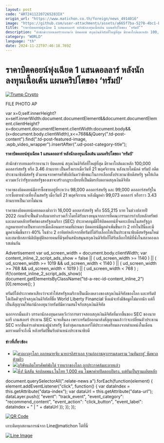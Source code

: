 ```yaml
---
layout: post
code: "ART24112207265283IX"
origin_url: "https://www.matichon.co.th/foreign/news_4914016"
image: "https://github.com/user-attachments/assets/a665f7ba-5270-4bc1-bef1-40e39d8b8fdf"
title: "ราคาบิตคอยน์พุ่งเฉียด 1 แสนดอลลาร์ หลังนักลงทุนเนื้อเต้น แผนคริปโตของ ‘ทรัมป์’"
description: "สำนักข่าวรอยเตอร์รายงานว่า บิทคอยน์ สกุลเงินดิจิทัลที่ใหญ่ที่สุด มีราคาใกล้แตะหลัก 100,000 ดอลลาร์สหรัฐ หรือ 3.46 ล้านบาท เป็นครั้งแรกเมื่อวันที่ 21 พฤศจิกายน หลังนายโดนัลด์ ทรัมป์ อดีตประธานาธิบดีสหรัฐ ตัวแทนจากพรรครีพับลิกันคว้าชัยชนะในการเลือกตั้งประธานาธิบดีสหรัฐ จุดให้เกิดความหวังว่ารัฐบาลสหรัฐของเขาจะสร้างกฎระเบียบที่เป็นมิตรกับตลาดสกุลเงินดิจิทัล"
category: "WORLD"
language: "th"
date: 2024-11-22T07:46:18.769Z
---
```


# ราคาบิตคอยน์พุ่งเฉียด 1 แสนดอลลาร์ หลังนักลงทุนเนื้อเต้น แผนคริปโตของ ‘ทรัมป์’

[![](https://www.matichon.co.th/wp-content/uploads/2024/11/AP24316704665111-728.jpg "Trump Crypto")](https://www.matichon.co.th/wp-content/uploads/2024/11/AP24316704665111-728.jpg)

FILE PHOTO AP

var x=0;self.innerHeight?x=self.innerWidth:document.documentElement&&document.documentElement.clientHeight?x=document.documentElement.clientWidth:document.body&&(x=document.body.clientWidth),x<=768&&jQuery(".td-post-content").find(".td-post-featured-image, .wpb\_video\_wrapper").insertAfter(".ud-post-category-title");

**ราคาบิตคอยน์พุ่งเฉียด 1 แสนดอลลาร์ หลังนักลงทุนเนื้อเต้น แผนคริปโตของ ‘ทรัมป์’**

สำนักข่าวรอยเตอร์รายงานว่า บิตคอยน์ สกุลเงินดิจิทัลที่ใหญ่ที่สุด มีราคาใกล้แตะหลัก 100,000 ดอลลาร์สหรัฐ หรือ 3.46 ล้านบาท เป็นครั้งแรกเมื่อวันที่ 21 พฤศจิกายน หลังนายโดนัลด์ ทรัมป์ อดีตประธานาธิบดีสหรัฐ ตัวแทนจากพรรครีพับลิกันคว้าชัยชนะในการเลือกตั้งประธานาธิบดีสหรัฐ จุดให้เกิดความหวังว่ารัฐบาลสหรัฐของเขาจะสร้างกฎระเบียบที่เป็นมิตรกับตลาดสกุลเงินดิจิทัล

ราคาของบิตคอยน์มีการซื้อขายอยู่ที่ระหว่าง 98,000 ดอลลาร์สหรัฐ และ 99,000 ดอลลาร์สหรัฐในการซื้อขายช่วงเที่ยงในสหรัฐ เมื่อวันที่ 21 พฤศจิกายน หลังมีมูลค่า 99,073 ดอลลาร์ หรือราว 3.43 ล้านบาทเป็นเวลาไม่นาน

ราคาของบิตคอยน์เคยลดลงต่ำกว่า 16,000 ดอลลาร์สหรัฐ หรือ 555,215 บาท ในช่วงปลายปี 2022 ก่อนที่จะฟื้นตัวกลับมาอย่างรวดเร็วโดยได้รับแรงหนุนจากการที่คณะกรรมการกำกับหลักทรัพย์และตลาดหลักทรัพย์ของสหรัฐอเมริกา (SEC) ประกาศอนุมัติให้บิตคอยน์ที่จดทะเบียนในสหรัฐถูกกฎหมายอย่างเป็นทางการเมื่อเดือนมกราคมที่ผ่านมา บิตคอยน์มีมูลค่าเพิ่มขึ้นกว่า 2 เท่าในปีนี้และมีมูลค่าเพิ่มขึ้นราว 40% ในช่วง 2 อาทิตย์หลังจากที่ทรัมป์ได้รับเลือกให้เป็นประธานาธิบดีสหรัฐคนใหม่ และสมาชิกสภานิติบัญญัติหลายคนที่มีจุดยืนสนับสนุนสกุลเงินดิจิทัลก็ได้รับเลือกให้มีที่นั่งในสภาคองเกรสเช่นกัน

Advertisement var ud\_screen\_width = document.body.clientWidth; var content\_inline\_2\_script\_ads\_show = false || ( ud\_screen\_width >= 1140 ) || ( ud\_screen\_width >= 1019 && ud\_screen\_width < 1140 ) || ( ud\_screen\_width >= 768 && ud\_screen\_width < 1019 ) || ( ud\_screen\_width < 768 ) ; if(!content\_inline\_2\_script\_ads\_show){ document.getElementsByClassName("td-a-rec-id-content\_inline\_2")\[0\].remove(); }

ทรัมป์ได้ประกาศหาเสียงว่าจะทำให้สหรัฐอเมริกาเป็นเมืองหลวงของสกุลเงินดิจิทัลของโลก และทรัมป์ได้เปิดตัวธุรกิจสกุลเงินดิจิทัลที่ชื่อ World Liberty Financial ซึ่งแม้จะยังมีข้อมูลไม่มากนัก แต่ก็เป็นสัญญาณให้แก่นักลงทุนว่าทรัมป์มีความสนใจกับสกุลเงินดิจิทัล

นอกจากนั้นแล้ว บรรดานักลงทุนคาดหวังว่าการตรวจสอบสกุลเงินดิจิทัลที่มากขึ้นของ SEC ของนายแกรี เกนสเลอร์ ประธาน SEC จะจบสิ้นลง เพราะทรัมป์ออกมาส่งสัญญาณแล้วว่าจะเปลี่ยนตัวประธาน SEC หากขึ้นดำรงตำแหน่งผู้นำสหรัฐ ซึ่งล่าสุดเกนสเลอร์ได้ประกาศเตรียมลงจากตำแหน่งในเดือนมกราคมที่จะถึงนี้ หลังทรัมป์ขึ้นรับตำแหน่งประธานาธิบดี

#### ข่าวที่เกี่ยวข้อง

*   [![](https://www.matichon.co.th/wp-content/uploads/2024/11/AFP__20241121__36MZ6X8__v1__HighRes__FilesComboIsraelPalestnianConflictIccJustice.jpg)ศาลอาญาโลก ออกหมายจับ นายกฯอิสราเอล ฐานก่ออาชญากรรมสงคราม ‘เนทันยาฮู’ ซัดพวกต้านยิว](https://www.matichon.co.th/foreign/news_4913697)
*   [![](https://www.matichon.co.th/wp-content/uploads/2024/11/ปกข่าว-7281-197.jpg)บริษัทผลิตโทรศัพท์พับได้ รายแรกของโลก ถูกประกาศล้มละลายแล้ว](https://www.matichon.co.th/foreign/news_4913462) 
*   [![](https://www.matichon.co.th/wp-content/uploads/2024/11/AFP__20241121__36N26VE__v1__HighRes__UsAutoShowLa.jpg)หึ่ง! นิสสัน จ่อปลดพนง.ในไทย 1,000 คน โฆษกค่ายปัดตอบปิดรง. แต่ยันเป็นฐานผลิตหลัก](https://www.matichon.co.th/foreign/news_4913594)

document.querySelectorAll(".relate-news a").forEach(function(element) { element.addEventListener("click", function() { var dataIndex = this.getAttribute("data-index"); var dataUrl = this.getAttribute("data-url"); dataLayer.push({ "event": "track\_event", "event\_category": "recommend\_content", "event\_action": "click\_button", "event\_label": dataIndex + " | " + dataUrl }); }); });

[![QR Code](https://www.matichon.co.th/wp-content/uploads/2023/07/wob1371z.jpg)](https://lin.ee/ht0nDxX)

เกาะติดทุกสถานการณ์จาก Line@matichon ได้ที่นี่

[![Line Image](https://www.matichon.co.th/wp-content/uploads/2023/07/th.png)](https://lin.ee/ht0nDxX)